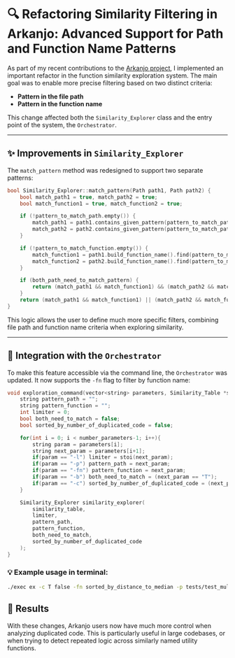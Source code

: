 # 🔍 Refactoring Similarity Filtering in Arkanjo: Advanced Support for Path and Function Name Patterns

As part of my recent contributions to the [Arkanjo project](https://github.com/LipArcanjo/arkanjo), I implemented an important refactor in the function similarity exploration system. The main goal was to enable more precise filtering based on two distinct criteria:

- **Pattern in the file path**
- **Pattern in the function name**

This change affected both the `Similarity_Explorer` class and the entry point of the system, the `Orchestrator`.

---

## ✨ Improvements in `Similarity_Explorer`

The `match_pattern` method was redesigned to support two separate patterns:

```cpp
bool Similarity_Explorer::match_pattern(Path path1, Path path2) {
    bool match_path1 = true, match_path2 = true;
    bool match_function1 = true, match_function2 = true;

    if (!pattern_to_match_path.empty()) {
        match_path1 = path1.contains_given_pattern(pattern_to_match_path);
        match_path2 = path2.contains_given_pattern(pattern_to_match_path);
    }

    if (!pattern_to_match_function.empty()) {
        match_function1 = path1.build_function_name().find(pattern_to_match_function) != string::npos;
        match_function2 = path2.build_function_name().find(pattern_to_match_function) != string::npos;
    }

    if (both_path_need_to_match_pattern) {
        return (match_path1 && match_function1) && (match_path2 && match_function2);
    }
    return (match_path1 && match_function1) || (match_path2 && match_function2);
}
```

This logic allows the user to define much more specific filters, combining file path and function name criteria when exploring similarity.

---

## 🧩 Integration with the `Orchestrator`

To make this feature accessible via the command line, the `Orchestrator` was updated. It now supports the `-fn` flag to filter by function name:

```cpp
void exploration_command(vector<string> parameters, Similarity_Table *similarity_table){
    string pattern_path = "";
    string pattern_function = "";
    int limiter = 0;
    bool both_need_to_match = false;
    bool sorted_by_number_of_duplicated_code = false;

    for(int i = 0; i < number_parameters-1; i++){
        string param = parameters[i];
        string next_param = parameters[i+1];
        if(param == "-l") limiter = stoi(next_param);
        if(param == "-p") pattern_path = next_param;
        if(param == "-fn") pattern_function = next_param;
        if(param == "-b") both_need_to_match = (next_param == "T");
        if(param == "-c") sorted_by_number_of_duplicated_code = (next_param == "T");
    }

    Similarity_Explorer similarity_explorer(
        similarity_table,
        limiter,
        pattern_path,
        pattern_function,
        both_need_to_match,
        sorted_by_number_of_duplicated_code
    );
}
```

### 💡 Example usage in terminal:

```bash
./exec ex -c T false -fn sorted_by_distance_to_median -p tests/test_multiple_file_big_functions_against_small
```

## 🧪 Results

With these changes, Arkanjo users now have much more control when analyzing duplicated code. This is particularly useful in large codebases, or when trying to detect repeated logic across similarly named utility functions.
